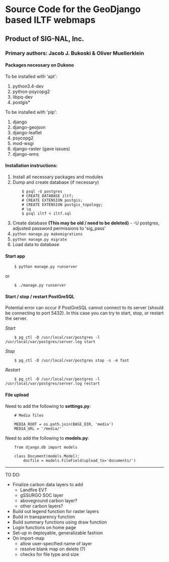 # Source Code for the GeoDjango based ILTF webmaps
## Product of SIG-NAL, Inc.
### Primary authors: Jacob J. Bukoski & Oliver Muellerklein

#### Packages necessary on Dukono

To be installed with 'apt':

  1. python3.4-dev
  2. python-psycopg2
  3. libpq-dev
  4. postgis&ast;

To be installed with 'pip':

  1. django
  2. django-geojson
  3. django-leaflet
  4. psycopg2
  5. mod-wsgi
  6. django-raster (gave issues)
  7. django-wms

#### Installation instructions:

  1. Install all necessary packages and modules
  2. Dump and create database (if necessary)
        ```
            $ psql -U postgres
            # CREATE DATABASE iltf;
            # CREATE EXTENSION postgis;
            # CREATE EXTENSION postgis_topology;
            # \q
            $ psql iltf < iltf.sql
        ```
  3. Create database **(This may be old / need to be deleted)**
    - -U postgres, adjusted password permissions to 'sig_pass'
  4. `python manage.py makemigrations`
  5. `python manage.py migrate`
  6. Load data to database

#### Start app

```
    $ python manage.py runserver
```

or

```
    $ ./manage.py runserver
```

#### Start / stop / restart PostGreSQL

Potential error can occur if PostGreSQL cannot connect to its server (should be connecting to port 5432). In this case you can try to start, stop, or restart the server.   

*Start*

```
    $ pg_ctl -D /usr/local/var/postgres -l /usr/local/var/postgres/server.log start
```

*Stop*

```
    $ pg_ctl -D /usr/local/var/postgres stop -s -m fast
```


*Restart*

```
    $ pg_ctl -D /usr/local/var/postgres -l /usr/local/var/postgres/server.log restart
```

#### File upload

Need to add the following to **settings.py**:

```
    # Media files

    MEDIA_ROOT = os.path.join(BASE_DIR, 'media')
    MEDIA_URL = '/media/'
```

Need to add the following to **models.py**:

```
    from django.db import models

    class Document(models.Model):
        docfile = models.FileField(upload_to='documents/')
```

<hr>

TO DO:

  - Finalize carbon data layers to add
    - Landfire EVT
    - gSSURGO SOC layer
    - aboveground carbon layer?
    - other carbon layers?
  - Build out legend function for raster layers
  - Build in transparency function
  - Build summary functions using draw function
  - Login functions on home page
  - Set-up in deployable, generalizable fashion
  - On import-map
    - allow user-specified name of layer
    - resolve blank map on delete (?)
    - checks for file type and size
